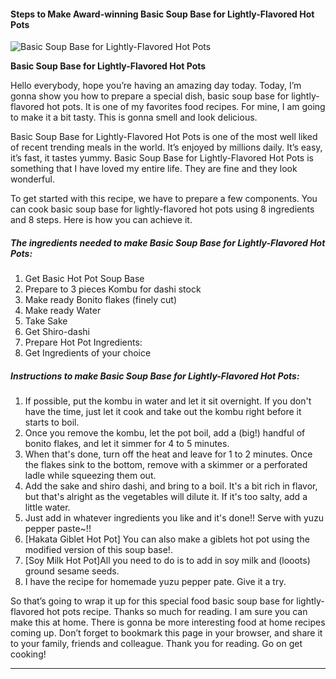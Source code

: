             

#### Steps to Make Award-winning Basic Soup Base for Lightly-Flavored Hot Pots

![Basic Soup Base for Lightly-Flavored Hot Pots](https://img-global.cpcdn.com/recipes/5975910797803520/751x532cq70/basic-soup-base-for-lightly-flavored-hot-pots-recipe-main-photo.jpg)

**Basic Soup Base for Lightly-Flavored Hot Pots**

Hello everybody, hope you’re having an amazing day today. Today, I’m gonna show you how to prepare a special dish, basic soup base for lightly-flavored hot pots. It is one of my favorites food recipes. For mine, I am going to make it a bit tasty. This is gonna smell and look delicious.

Basic Soup Base for Lightly-Flavored Hot Pots is one of the most well liked of recent trending meals in the world. It’s enjoyed by millions daily. It’s easy, it’s fast, it tastes yummy. Basic Soup Base for Lightly-Flavored Hot Pots is something that I have loved my entire life. They are fine and they look wonderful.

To get started with this recipe, we have to prepare a few components. You can cook basic soup base for lightly-flavored hot pots using 8 ingredients and 8 steps. Here is how you can achieve it.

##### The ingredients needed to make Basic Soup Base for Lightly-Flavored Hot Pots:

1.  Get Basic Hot Pot Soup Base
2.  Prepare to 3 pieces Kombu for dashi stock
3.  Make ready Bonito flakes (finely cut)
4.  Make ready Water
5.  Take Sake
6.  Get Shiro-dashi
7.  Prepare Hot Pot Ingredients:
8.  Get Ingredients of your choice

##### Instructions to make Basic Soup Base for Lightly-Flavored Hot Pots:

1.  If possible, put the kombu in water and let it sit overnight. If you don't have the time, just let it cook and take out the kombu right before it starts to boil.
2.  Once you remove the kombu, let the pot boil, add a (big!) handful of bonito flakes, and let it simmer for 4 to 5 minutes.
3.  When that's done, turn off the heat and leave for 1 to 2 minutes. Once the flakes sink to the bottom, remove with a skimmer or a perforated ladle while squeezing them out.
4.  Add the sake and shiro dashi, and bring to a boil. It's a bit rich in flavor, but that's alright as the vegetables will dilute it. If it's too salty, add a little water.
5.  Just add in whatever ingredients you like and it's done!! Serve with yuzu pepper paste~!!
6.  \[Hakata Giblet Hot Pot\] You can also make a giblets hot pot using the modified version of this soup base!.
7.  \[Soy Milk Hot Pot\]All you need to do is to add in soy milk and (looots) ground sesame seeds.
8.  I have the recipe for homemade yuzu pepper pate. Give it a try.

So that’s going to wrap it up for this special food basic soup base for lightly-flavored hot pots recipe. Thanks so much for reading. I am sure you can make this at home. There is gonna be more interesting food at home recipes coming up. Don’t forget to bookmark this page in your browser, and share it to your family, friends and colleague. Thank you for reading. Go on get cooking!

* * *